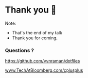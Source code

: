 <!-- .slide: data-background-image="slides/res/Tarantula-Nebula-1280-740-weic2212a-attributed.jpg" -->
# Thank you 🎉

Note:
- That's the end of my talk
- Thank you for coming.

<!-- next slide -->


<!-- .slide: data-background-image="slides/res/cppcon-bloomberg-dark-chapter-intro-1280x720.png" -->
### Questions ?

https://github.com/vvnraman/dotfiles

www.TechAtBloomberg.com/cplusplus

